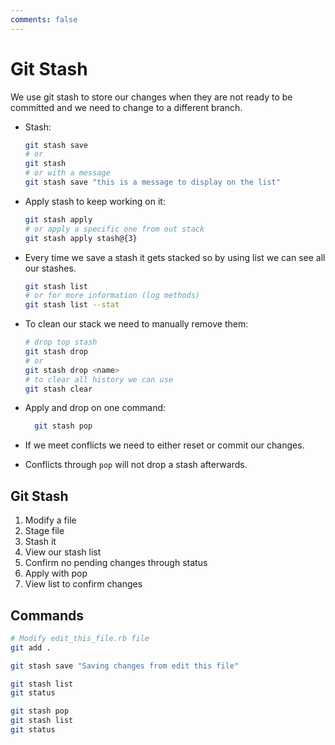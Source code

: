 ```yaml
---
comments: false
---
```


# Git Stash

We use git stash to store our changes when they are not ready to be committed
and we need to change to a different branch.

- Stash:

    ```sh
    git stash save
    # or
    git stash
    # or with a message
    git stash save "this is a message to display on the list"
    ```

- Apply stash to keep working on it:

    ```sh
    git stash apply
    # or apply a specific one from out stack
    git stash apply stash@{3}
    ```

- Every time we save a stash it gets stacked so by using list we can see all our
  stashes.

    ```sh
    git stash list
    # or for more information (log methods)
    git stash list --stat
    ```

- To clean our stack we need to manually remove them:

    ```sh
    # drop top stash
    git stash drop
    # or
    git stash drop <name>
    # to clear all history we can use
    git stash clear
    ```

- Apply and drop on one command:

    ```sh
      git stash pop
    ```

- If we meet conflicts we need to either reset or commit our changes.
- Conflicts through `pop` will not drop a stash afterwards.

## Git Stash

1. Modify a file
1. Stage file
1. Stash it
1. View our stash list
1. Confirm no pending changes through status
1. Apply with pop
1. View list to confirm changes

## Commands

```sh
# Modify edit_this_file.rb file
git add .

git stash save "Saving changes from edit this file"

git stash list
git status

git stash pop
git stash list
git status
```
